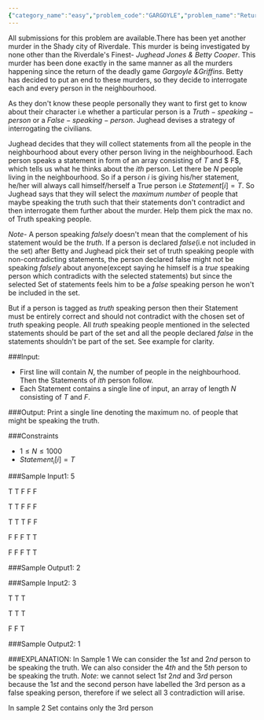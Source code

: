 ```yaml
---
{"category_name":"easy","problem_code":"GARGOYLE","problem_name":"Return of the Gargoyle King","languages_supported":{"0":"C","1":"CPP14","2":"JAVA","3":"PYTH","4":"PYTH 3.6","5":"PYPY","6":"CS2","7":"PAS fpc","8":"PAS gpc","9":"RUBY","10":"PHP","11":"GO","12":"NODEJS","13":"HASK","14":"rust","15":"SCALA","16":"swift","17":"D","18":"PERL","19":"FORT","20":"WSPC","21":"ADA","22":"CAML","23":"ICK","24":"BF","25":"ASM","26":"CLPS","27":"PRLG","28":"ICON","29":"SCM qobi","30":"PIKE","31":"ST","32":"NICE","33":"LUA","34":"BASH","35":"NEM","36":"LISP sbcl","37":"LISP clisp","38":"SCM guile","39":"JS","40":"ERL","41":"TCL","42":"kotlin","43":"PERL6","44":"TEXT","45":"SCM chicken","46":"PYP3","47":"CLOJ","48":"COB","49":"FS"},"max_timelimit":1,"source_sizelimit":50000,"problem_author":"panik","problem_tester":null,"date_added":"25-12-2018","tags":{"0":"easy","1":"enigma","2":"panik","3":"panik","4":"pelt2019"},"time":{"view_start_date":1547476200,"submit_start_date":1547476200,"visible_start_date":1547476200,"end_date":1735669800},"is_direct_submittable":false,"layout":"problem"}
---
```

<span class="solution-visible-txt">All submissions for this problem are available.</span>There has been yet another murder in the Shady city of Riverdale. This murder is being investigated by none other than the Riverdale's Finest- *Jughead Jones & Betty Cooper*. This murder has been done exactly in the same manner as all the murders happening since the return of the deadly game *Gargoyle &Griffins*. Betty has decided to put an end to these murders, so they decide to interrogate each and every person in the neighbourhood.

As they don't know these people personally they want to first get to know about their character i.e whether a particular person is a $Truth-speaking-person$ or a $False-speaking-person$. Jughead devises a strategy of interrogating the civilians.

Jughead decides that they will collect statements from all the people in the neighbourhood about every other person living in the neighbourhood. Each person speaks a statement in form of an array consisting of $T$ and $ F$, which tells us what he thinks about the $ith$ person. Let there be $N$ people living in the neighbourhood. So if a person $i$ is giving his/her statement, he/her will always call himself/herself a True person i.e $Statement[i]=T$.
So Jughead says that they will select the $maximum$ $number$ of people that maybe speaking the truth such that their statements don't contradict and then interrogate them further about the murder.
Help them pick the max no. of Truth speaking people.

$Note$- A person speaking $falsely$ doesn't mean that the complement of his statement would be the $truth$. If a person is declared $false$(i.e not included in the set) after Betty and Jughead pick their set of truth speaking people with non-contradicting statements, the person declared false might not be speaking $falsely$ about anyone(except saying he himself is a $true$ speaking person which contradicts with the selected statements) but since the selected Set of statements feels him to be a $false$ speaking person he won't be included in the set. 

But if a person is tagged as $truth$ speaking person then their Statement must be entirely correct and should not contradict with the chosen set of $truth$ speaking people. All $truth$ speaking people mentioned in the selected statements should be part of the set and all the people declared $false$ in the statements shouldn't be part of the set.
See example for clarity.

###Input:

- First line will contain $N$, the number of people in the neighbourhood. Then the Statements of $ith$ person follow. 
- Each Statement contains a single line of input, an array of length $N$ consisting of $T$ and $F$.

###Output:
Print a single line denoting the maximum no. of people that might be speaking the truth.

###Constraints 
- $1 \leq N \leq 1000$
- $Statement$<sub>$i$</sub>$[i]=T$

###Sample Input1:
5

T T F F F

T T F F F

T T T F F

F F F T T

F F F T T

###Sample Output1:
	2

###Sample Input2:
3

T T T

T T T

F F T

###Sample Output2:
	1
	
###EXPLANATION:
In Sample 1
We can consider the $1st$ and $2nd$ person to be speaking the truth. We can also consider the $4th$ and the $5th$ person to be speaking the truth. 
$Note$: we cannot select $1st$ $2nd$ and $3rd$ person because the $1st$ and the second person have labelled the 3rd person as a false speaking person, therefore if we select all 3 contradiction will arise.

In sample 2
Set contains only the 3rd person